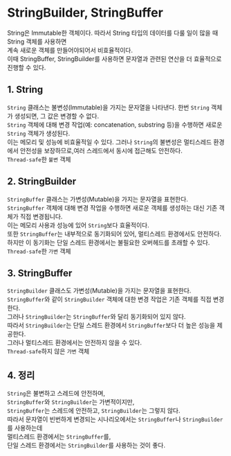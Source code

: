 # StringBuilder, StringBuffer
String은 Immutable한 객체이다. 따라서 String 타입의 데이터를 다룰 일이 많을 때 String 객체를 사용하면  
계속 새로운 객체를 만들어야되어서 비효율적이다.  
이때 StringBuffer, StringBuilder를 사용하면 문자열과 관련된 연산을 더 효율적으로 진행할 수 있다.  

## 1. String   
`String` 클래스는 불변성(Immutable)을 가지는 문자열을 나타낸다. 한번 `String` 객체가 생성되면, 그 값은 변경할 수 없다.   
`String` 객체에 대해 변경 작업(예: concatenation, substring 등)을 수행하면 새로운 `String` 객체가 생성된다.   
이는 메모리 및 성능에 비효율적일 수 있다. 그러나 `String`의 불변성은 멀티스레드 환경에서 안전성을 보장하므로,여러 스레드에서 동시에 접근해도 안전하다.    
`Thread-safe`한 `불변` 객체

## 2. StringBuilder  
`StringBuffer` 클래스는 가변성(Mutable)을 가지는 문자열을 표현한다.   
`StringBuffer` 객체에 대해 변경 작업을 수행하면 새로운 객체를 생성하는 대신 기존 객체가 직접 변경됩니다.  
이는 메모리 사용과 성능에 있어 `String`보다 효율적이다.  
또한 `StringBuffer`는 내부적으로 동기화되어 있어, 멀티스레드 환경에서도 안전하다.   
하지만 이 동기화는 단일 스레드 환경에서는 불필요한 오버헤드를 초래할 수 있다.  
`Thread-safe`한 `가변` 객체

## 3. StringBuffer  
`StringBuilder` 클래스도 가변성(Mutable)을 가지는 문자열을 표현한다.   
`StringBuffer`와 같이 `StringBuilder` 객체에 대한 변경 작업은 기존 객체를 직접 변경한다.   
그러나 `StringBuilder`는 `StringBuffer`와 달리 동기화되어 있지 않다.   
따라서 `StringBuilder`는 단일 스레드 환경에서 `StringBuffer`보다 더 높은 성능을 제공한다.   
그러나 멀티스레드 환경에서는 안전하지 않을 수 있다.  
`Thread-safe`하지 않은 `가변` 객체

## 4. 정리

`String`은 불변하고 스레드에 안전하며,   
`StringBuffer`와 `StringBuilder`는 가변적이지만,   
`StringBuffer`는 스레드에 안전하고, `StringBuilder`는 그렇지 않다.   
따라서 문자열이 빈번하게 변경되는 시나리오에서는 `StringBuffer`나 `StringBuilder`를 사용하는데   
멀티스레드 환경에서는 `StringBuffer`를,  
단일 스레드 환경에서는 `StringBuilder`를 사용하는 것이 좋다.  
